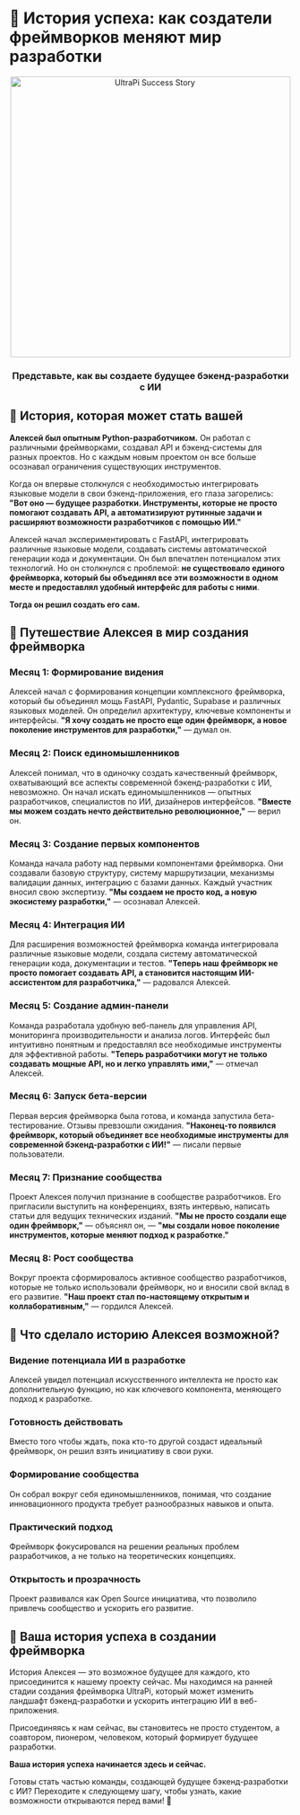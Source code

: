 # 🌟 История успеха: как создатели фреймворков меняют мир разработки

<div align="center">
  <img src="https://raw.githubusercontent.com/LNDMN/AI_CRYPTO_STARTUP/main/assets/images/ultrapi_success.png" alt="UltraPi Success Story" width="500"/>
  <h3>Представьте, как вы создаете будущее бэкенд-разработки с ИИ</h3>
</div>

## 📖 История, которая может стать вашей

**Алексей был опытным Python-разработчиком.** Он работал с различными фреймворками, создавал API и бэкенд-системы для разных проектов. Но с каждым новым проектом он все больше осознавал ограничения существующих инструментов.

Когда он впервые столкнулся с необходимостью интегрировать языковые модели в свои бэкенд-приложения, его глаза загорелись: **"Вот оно — будущее разработки. Инструменты, которые не просто помогают создавать API, а автоматизируют рутинные задачи и расширяют возможности разработчиков с помощью ИИ."**

Алексей начал экспериментировать с FastAPI, интегрировать различные языковые модели, создавать системы автоматической генерации кода и документации. Он был впечатлен потенциалом этих технологий. Но он столкнулся с проблемой: **не существовало единого фреймворка, который бы объединял все эти возможности в одном месте и предоставлял удобный интерфейс для работы с ними**.

**Тогда он решил создать его сам.**

## 🚀 Путешествие Алексея в мир создания фреймворка

### Месяц 1: Формирование видения
Алексей начал с формирования концепции комплексного фреймворка, который бы объединял мощь FastAPI, Pydantic, Supabase и различных языковых моделей. Он определил архитектуру, ключевые компоненты и интерфейсы. **"Я хочу создать не просто еще один фреймворк, а новое поколение инструментов для разработки,"** — думал он.

### Месяц 2: Поиск единомышленников
Алексей понимал, что в одиночку создать качественный фреймворк, охватывающий все аспекты современной бэкенд-разработки с ИИ, невозможно. Он начал искать единомышленников — опытных разработчиков, специалистов по ИИ, дизайнеров интерфейсов. **"Вместе мы можем создать нечто действительно революционное,"** — верил он.

### Месяц 3: Создание первых компонентов
Команда начала работу над первыми компонентами фреймворка. Они создавали базовую структуру, систему маршрутизации, механизмы валидации данных, интеграцию с базами данных. Каждый участник вносил свою экспертизу. **"Мы создаем не просто код, а новую экосистему разработки,"** — осознавал Алексей.

### Месяц 4: Интеграция ИИ
Для расширения возможностей фреймворка команда интегрировала различные языковые модели, создала систему автоматической генерации кода, документации и тестов. **"Теперь наш фреймворк не просто помогает создавать API, а становится настоящим ИИ-ассистентом для разработчика,"** — радовался Алексей.

### Месяц 5: Создание админ-панели
Команда разработала удобную веб-панель для управления API, мониторинга производительности и анализа логов. Интерфейс был интуитивно понятным и предоставлял все необходимые инструменты для эффективной работы. **"Теперь разработчики могут не только создавать мощные API, но и легко управлять ими,"** — отмечал Алексей.

### Месяц 6: Запуск бета-версии
Первая версия фреймворка была готова, и команда запустила бета-тестирование. Отзывы превзошли ожидания. **"Наконец-то появился фреймворк, который объединяет все необходимые инструменты для современной бэкенд-разработки с ИИ!"** — писали первые пользователи.

### Месяц 7: Признание сообщества
Проект Алексея получил признание в сообществе разработчиков. Его пригласили выступить на конференциях, взять интервью, написать статьи для ведущих технических изданий. **"Мы не просто создали еще один фреймворк,"** — объяснял он, — **"мы создали новое поколение инструментов, которые меняют подход к разработке."**

### Месяц 8: Рост сообщества
Вокруг проекта сформировалось активное сообщество разработчиков, которые не только использовали фреймворк, но и вносили свой вклад в его развитие. **"Наш проект стал по-настоящему открытым и коллаборативным,"** — гордился Алексей.

## 💫 Что сделало историю Алексея возможной?

### Видение потенциала ИИ в разработке
Алексей увидел потенциал искусственного интеллекта не просто как дополнительную функцию, но как ключевого компонента, меняющего подход к разработке.

### Готовность действовать
Вместо того чтобы ждать, пока кто-то другой создаст идеальный фреймворк, он решил взять инициативу в свои руки.

### Формирование сообщества
Он собрал вокруг себя единомышленников, понимая, что создание инновационного продукта требует разнообразных навыков и опыта.

### Практический подход
Фреймворк фокусировался на решении реальных проблем разработчиков, а не только на теоретических концепциях.

### Открытость и прозрачность
Проект развивался как Open Source инициатива, что позволило привлечь сообщество и ускорить его развитие.

## 🚀 Ваша история успеха в создании фреймворка

История Алексея — это возможное будущее для каждого, кто присоединится к нашему проекту сейчас. Мы находимся на ранней стадии создания фреймворка UltraPi, который может изменить ландшафт бэкенд-разработки и ускорить интеграцию ИИ в веб-приложения.

Присоединяясь к нам сейчас, вы становитесь не просто студентом, а соавтором, пионером, человеком, который формирует будущее разработки.

**Ваша история успеха начинается здесь и сейчас.**

Готовы стать частью команды, создающей будущее бэкенд-разработки с ИИ? Переходите к следующему шагу, чтобы узнать, какие возможности открываются перед вами! 🌠 